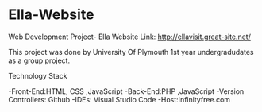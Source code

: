 # Ella-Website
Web Development Project- Ella
Website Link: http://ellavisit.great-site.net/

This project was done by University Of Plymouth 1st year undergradudates as a group project.

Technology Stack

-Front-End:HTML, CSS ,JavaScript
-Back-End:PHP ,JavaScript
-Version Controllers: Github
-IDEs: Visual Studio Code
-Host:Infinityfree.com
